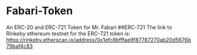 # Fabari-Token
An ERC-20 and ERC-721 Token for Mr. Fabari
##ERC-721
The link to Rinkeby ethereum testnet for the ERC-721 token is: https://rinkeby.etherscan.io/address/0x1efc8bfffae9f87787270ab20d5676b79baf4c83

